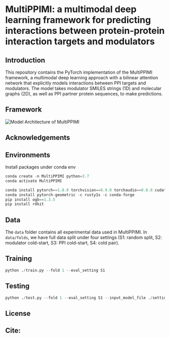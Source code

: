 # MultiPPIMI: a multimodal deep learning framework for predicting interactions between protein-protein interaction targets and modulators


## Introduction
This repository contains the PyTorch implementation of the MultiPPIMI framework, a multimodal deep learning approach with a bilinear attention network that explicitly models interactions between PPI targets and modulators. The model takes modulator SMILES strings (1D) and molecular graphs (2D), as well as PPI partner protein sequences, to make predictions.

## Framework
![Model Architecture of MultiPPIMI](https://github.com/sun-heqi/MultiPPIMI/blob/main/figure/framework_figure.png)



## Acknowledgements





## Environments
Install packages under conda env
```python
conda create -n MultiPPIMI python=3.7
conda activate MultiPPIMI

conda install pytorch==1.8.0 torchvision==0.9.0 torchaudio==0.8.0 cudatoolkit=11.1 -c pytorch -c conda-forge
conda install pytorch-geometric -c rusty1s -c conda-forge
pip install ogb==1.3.5
pip install rdkit
```


## Data
The `data` folder contains all experimental data used in MultiPPIMI. In `data/folds`, we have full data split under four settings (S1: random split, S2: modulator cold-start, S3: PPI cold-start, S4: cold pair). 


## Training

```python
python ./train.py --fold 1 --eval_setting S1 
```

## Testing

```python
python ./test.py --fold 1 --eval_setting S1 --input_model_file ./setting_S1_fold1.model
```

## License



## Cite:
